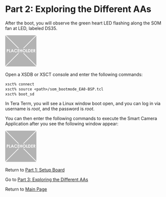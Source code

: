 # Part 2: Exploring the Different AAs

After the boot, you will observe the green heart LED flashing along the SOM fan at LED, labeled DS35.

<img src="/images/placeholder-1-e1533569576673.png" width=100 height =100>

Open a XSDB or XSCT console and enter the following commands:
```
xsct% connect
xsct% source <path>/som_bootmode_EA0-BSP.tcl
xsct% boot_sd
```

In Tera Term, you will see a Linux window boot open, and you can log in via username is *root*, and the password is *root*.

You can then enter the following commands to execute the Smart Camera Application after you see the following window appear:

<img src="/images/placeholder-1-e1533569576673.png" width=100 height =100>

Return to [Part 1: Setup Board](https://github.com/Xilinx/Xilinx_KV260_Workshop/blob/main/Part%201:%20Setup%20Board.md)

Go to [Part 3: Exploring the Different AAs](https://github.com/Xilinx/Xilinx_KV260_Workshop/blob/main/Part%203:%20Running%20through%20AA1.md)

Return to [Main Page](https://github.com/Xilinx/Xilinx_KV260_Workshop)
